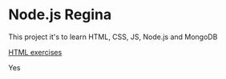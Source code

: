 # Node.js Regina

This project it's to learn HTML, CSS, JS, Node.js and MongoDB

[HTML  exercises](html)

Yes

